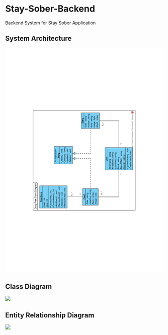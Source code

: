 # Stay-Sober-Backend
Backend System for Stay Sober Application

## System Architecture
<img src="./Documentation/Stay Sober Class Diagram.pdf" />

## Class Diagram
<img src="./Documentation/Screenshot (5).png" />

## Entity Relationship Diagram
<img src="./Documentation/Screenshot (5).png" />
